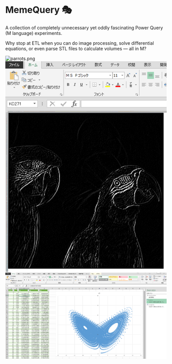# MemeQuery 🎭

A collection of completely unnecessary yet oddly fascinating Power Query (M language) experiments.  

Why stop at ETL when you can do image processing, solve differential equations, or even parse STL files to calculate volumes — all in M?  

![parrots.png](https://github.com/torimaro-q/MemeQuery/blob/main/images/parrots.png)
![Lorenz.png](https://github.com/torimaro-q/MemeQuery/blob/main/images/Laplacian.png)
![Lorenz.png](https://github.com/torimaro-q/MemeQuery/blob/main/images/Lorenz.png)

